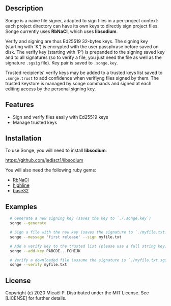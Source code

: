 ## Description

Songe is a naive file signer, adapted to sign files in a per-project context: each project
directory can have its own keys to directly sign project files. Songe currently uses
**RbNaCl**, which uses **libsodium**.

Verify and signing are thus Ed25519 32-bytes keys. The signing key (starting with 'K') is
encrypted with the user passphrase before saved on disk. The verify key (starting with 'P')
is prepanded to the signing saved key and to all signatures (so to verify a file, you just
need the file as well as the signature `.sgsig` file). Key pair is saved to `.songe.key`.

Trusted recipients' verify keys may be added to a trusted keys list saved to `.songe.trust`
to add confidence when verifiyng files signed by them. The trusted keystore is managed by
songe commands and signed at each editing access by the personal signing key.

## Features

 * Sign and verify files easily with Ed25519 keys
 * Manage trusted keys

## Installation

To use Songe, you will need to install **libsodium**:

https://github.com/jedisct1/libsodium

You will also need the following ruby gems:

 * [RbNaCl](https://github.com/RubyCrypto/rbnacl)
 * [highline](https://github.com/JEG2/highline)
 * [base32](https://github.com/stesla/base32)

## Examples

```bash
  # Generate a new signing key (saves the key to `./.songe.key`)
  songe --generate

  # Sign a file with the new key (saves the signature to `./myfile.txt.sgsig`)
  songe --message 'first release' --sign myfile.txt

  # Add a verify key to the trusted list (please use a full string key)
  songe --add-key PABCDE...FGHIJK

  # Verify a downloaded file (assume the signature is `./myfile.txt.sgsig`)
  songe --verify myfile.txt
```

## License

Copyright (c) 2020 Micaël P. Distributed under the MIT License.
See [LICENSE] for further details.



